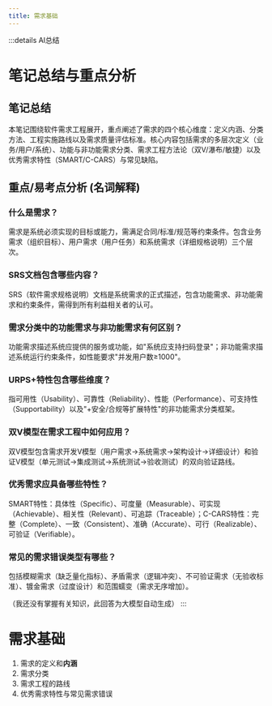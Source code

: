 ```yaml
---
title: 需求基础
---
```


:::details AI总结



# 笔记总结与重点分析
## 笔记总结
本笔记围绕软件需求工程展开，重点阐述了需求的四个核心维度：定义内涵、分类方法、工程实施路线以及需求质量评估标准。核心内容包括需求的多层次定义（业务/用户/系统）、功能与非功能需求分类、需求工程方法论（双V/瀑布/敏捷）以及优秀需求特性（SMART/C-CARS）与常见缺陷。

## 重点/易考点分析 (名词解释)

### 什么是需求？
需求是系统必须实现的目标或能力，需满足合同/标准/规范等约束条件。包含业务需求（组织目标）、用户需求（用户任务）和系统需求（详细规格说明）三个层次。

### SRS文档包含哪些内容？
SRS（软件需求规格说明）文档是系统需求的正式描述，包含功能需求、非功能需求和约束条件，需得到所有利益相关者的认可。

### 需求分类中的功能需求与非功能需求有何区别？
功能需求描述系统应提供的服务或功能，如"系统应支持扫码登录"；非功能需求描述系统运行约束条件，如性能要求"并发用户数≥1000"。

### URPS+特性包含哪些维度？
指可用性（Usability）、可靠性（Reliability）、性能（Performance）、可支持性（Supportability）以及"+安全/合规等扩展特性"的非功能需求分类框架。

### 双V模型在需求工程中如何应用？
双V模型包含需求开发V模型（用户需求→系统需求→架构设计→详细设计）和验证V模型（单元测试→集成测试→系统测试→验收测试）的双向验证路线。

### 优秀需求应具备哪些特性？
SMART特性：具体性（Specific）、可度量（Measurable）、可实现（Achievable）、相关性（Relevant）、可追踪（Traceable）；C-CARS特性：完整（Complete）、一致（Consistent）、准确（Accurate）、可行（Realizable）、可验证（Verifiable）。

### 常见的需求错误类型有哪些？
包括模糊需求（缺乏量化指标）、矛盾需求（逻辑冲突）、不可验证需求（无验收标准）、镀金需求（过度设计）和范围蠕变（需求无序增加）。


（我还没有掌握有关知识，此回答为大模型自动生成）
:::
# 需求基础

1. 需求的定义和**内涵**
2. 需求分类
3. 需求工程的路线
4. 优秀需求特性与常见需求错误

